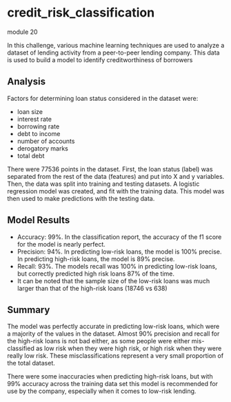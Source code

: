 # credit_risk_classification
module 20

In this challenge, various machine learning techniques are used to analyze a dataset of lending activity from a peer-to-peer lending company. This data is used to build a model to identify creditworthiness of borrowers

## Analysis

Factors for determining loan status considered in the dataset were:
* loan size
* interest rate
* borrowing rate
* debt to income
* number of accounts
* derogatory marks
* total debt

There were 77536 points in the dataset. First, the loan status (label) was separated from the rest of the data (features) and put into X and y variables. Then, the data was split into training and testing datasets. A logistic regression model was created, and fit with the training data. This model was then used to make predictions with the testing data. 

## Model Results

* Accuracy: 99%. In the classification report, the accuracy of the f1 score for the model is nearly perfect. 
* Precision: 94%. In predicting low-risk loans, the model is 100% precise. In predicting high-risk loans, the model is 89% precise. 
* Recall: 93%. The models recall was 100% in predicting low-risk loans, but correctly predicted high risk loans 87% of the time.
* It can be noted that the sample size of the low-risk loans was much larger than that of the high-risk loans (18746 vs 638)
## Summary

The model was perfectly accurate in predicting low-risk loans, which were a majority of the values in the dataset. Almost 90% precision and recall for the high-risk loans is not bad either, as some people were either mis-classified as low risk when they were high risk, or high risk when they were really low risk. These misclassifications represent a very small proportion of the total dataset. 

There were some inaccuracies when predicting high-risk loans, but with 99% accuracy across the training data set this model is recommended for use by the company, especially when it comes to low-risk lending.
